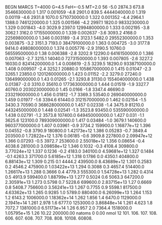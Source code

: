 BEGN
MARCS T=4000 G=4.5 FeH=-0.5 MT=2.0
                  56
-5.0 2874.3 673.8 3546630000.0 1.317 0.001059 
-4.8 2901.0 839.5 4444040000.0 1.319 0.00119 
-4.6 2931.8 1070.0 5710730000.0 1.322 0.001352 
-4.4 2964.1 1388.0 7461220000.0 1.325 0.001566 
-4.2 2997.1 1820.0 9833230000.0 1.329 0.001843 
-4.0 3029.9 2397.0 12994800000.0 1.333 0.002195 
-3.8 3062.1 3162.0 17155000000.0 1.339 0.002637 
-3.6 3093.2 4168.0 22569800000.0 1.346 0.003189 
-3.4 3123.1 5482.0 29552300000.0 1.353 0.003875 
-3.2 3151.3 7193.0 38479100000.0 1.363 0.004725 
-3.0 3177.8 9414.0 49808000000.0 1.374 0.005776 
-2.9 3190.5 10760.0 56559500000.0 1.38 0.006388 
-2.8 3202.9 12290.0 64161500000.0 1.386 0.007063 
-2.7 3215.1 14040.0 72731500000.0 1.393 0.007805 
-2.6 3227.2 16030.0 82414200000.0 1.4 0.008619 
-2.5 3239.5 18290.0 93387100000.0 1.408 0.009507 
-2.4 3252.1 20880.0 105867000000.0 1.415 0.01047 
-2.3 3265.1 23850.0 120126000000.0 1.423 0.01152 
-2.2 3279.0 27240.0 136499000000.0 1.43 0.01265 
-2.1 3293.8 31130.0 155404000000.0 1.438 0.01387 
-2.0 3310.0 35610.0 177363000000.0 1.444 0.01519 
-1.9 3327.7 40760.0 203023000000.0 1.45 0.0166 
-1.8 3347.4 46690.0 233219000000.0 1.456 0.01812 
-1.7 3369.3 53540.0 269040000000.0 1.459 0.01977 
-1.6 3394.6 61440.0 312157000000.0 1.462 0.02154 
-1.5 3430.3 70590.0 368628000000.0 1.457 0.02338 
-1.4 3475.9 81210.0 443245000000.0 1.448 0.02541 
-1.3 3523.8 93450.0 535590000000.0 1.438 0.02791 
-1.2 3573.8 107400.0 649450000000.0 1.427 0.031 
-1.1 3625.6 123100.0 789309000000.0 1.417 0.03484 
-1.0 3679.1 140600.0 960377000000.0 1.407 0.03961 
-0.9 3734.2 159900.0 1.16877e+12 1.396 0.04552 
-0.8 3790.9 180800.0 1.42173e+12 1.386 0.05283 
-0.7 3849.4 203500.0 1.72822e+12 1.376 0.06185 
-0.6 3909.8 227800.0 2.09947e+12 1.366 0.07293 
-0.5 3972.7 253600.0 2.55018e+12 1.356 0.08654 
-0.4 4038.6 281000.0 3.09858e+12 1.346 0.1032 
-0.3 4108.4 309800.0 3.77024e+12 1.337 0.1236 
-0.2 4183.0 340100.0 4.59681e+12 1.327 0.1484 
-0.1 4263.3 371700.0 5.6185e+12 1.318 0.1786 
0.0 4350.1 404800.0 6.88143e+12 1.309 0.215 
0.1 4444.2 439500.0 8.43689e+12 1.301 0.2583 
0.2 4546.2 475900.0 1.03422e+13 1.294 0.3088 
0.3 4657.4 514400.0 1.26617e+13 1.288 0.3666 
0.4 4779.3 555300.0 1.54728e+13 1.282 0.4314 
0.5 4913.9 599400.0 1.88799e+13 1.277 0.5024 
0.6 5063.3 647200.0 2.30591e+13 1.273 0.5798 
0.7 5228.6 699600.0 2.83715e+13 1.27 0.6669 
0.8 5408.7 756600.0 3.56241e+13 1.267 0.7755 
0.9 5598.1 817500.0 4.63362e+13 1.265 0.9285 
1.0 5789.0 880400.0 6.26099e+13 1.264 1.153 
1.2 6143.2 1006000.0 1.18362e+14 1.262 1.856 
1.4 6470.0 1129000.0 2.1941e+14 1.261 2.978 
1.6 6777.0 1253000.0 3.86848e+14 1.261 4.623 
1.8 7072.7 1381000.0 6.51173e+14 1.26 6.957 
2.0 7364.4 1518000.0 1.05795e+15 1.26 10.22 
200000.00
natoms              0      0.00
nmol          12
          101.         106.       107.      108.         606.        607.        608.
          707.         708.       808.    10108.       60808.
